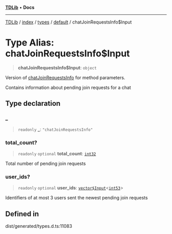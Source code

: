 [**TDLib**](../../../../../../README.md) • **Docs**

***

[TDLib](../../../../../../modules.md) / [index](../../../../../README.md) / [types](../../../README.md) / [default](../README.md) / chatJoinRequestsInfo$Input

# Type Alias: chatJoinRequestsInfo$Input

> **chatJoinRequestsInfo$Input**: `object`

Version of [chatJoinRequestsInfo](chatJoinRequestsInfo-1.md) for method parameters.

Contains information about pending join requests for a chat

## Type declaration

### \_

> `readonly` **\_**: `"chatJoinRequestsInfo"`

### total\_count?

> `readonly` `optional` **total\_count**: [`int32`](int32-1.md)

Total number of pending join requests

### user\_ids?

> `readonly` `optional` **user\_ids**: [`vector$Input`](vector$Input.md)\<[`int53`](int53-1.md)\>

Identifiers of at most 3 users sent the newest pending join requests

## Defined in

dist/generated/types.d.ts:11083
